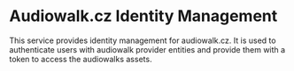 # Audiowalk.cz Identity Management  

This service provides identity management for audiowalk.cz. It is used to authenticate users with audiowalk provider entities and provide them with a token to access the audiowalks assets.